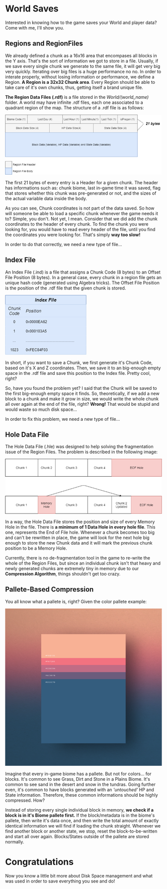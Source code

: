 # World Saves

Interested in knowing how to the game saves your World and player data? Come with me, I'll show you.

## Regions and RegionFiles

We already defined a chunk as a 16x16 area that encompases all blocks in the Y axis. That's the sort of information we got to store in a file. Usually, if we save every single chunk we generate to the same file, it will get very big very quickly. Iterating over big files is a huge performance no no. In order to interate properly, without losing information or performance, we define a Region. **A Region is a 32x32 Chunk area**. Every Region should be able to take care of it's own chunks, thus, getting itself a brand unique file.

**The Region Data Files (.rdf)** is a file stored in the *World/(world_name)* folder. A world may have infinite .rdf files, each one associated to a quadrant region of the map. The structure of a .rdf file is as follows:

![](../RepoImages/RegionFile.png)

The first 21 bytes of every entry is a Header for a given chunk. The header has informations such as: chunk biome, last in-game time it was saved, flag that stores whether this chunk was pre-generated or not, and the sizes of the actual variable data inside the body.

As you can see, Chunk coordinates is not part of the data saved. So how will someone be able to load a specific chunk whenever the game needs it to? Simple, you don't. Not yet, I mean. Consider that we did add the chunk coordinates to the header of every chunk. To find the chunk you were looking for, you would have to read every header of the file, until you find the coordinates you were looking for. That's simply **way too slow!**

In order to do that correctly, we need a new type of file...

## Index File

An Index File (.ind) is a file that assigns a Chunk Code (8 bytes) to an Offset File Position (8 bytes). In a general case, every chunk in a region file gets an unique hash code (generated using Algebra tricks). The Offset File Position is the position of the .rdf file that the given chunk is stored.

![](../RepoImages/index.png)

In short, if you want to save a Chunk, we first generate it's Chunk Code, based on it's X and Z coordinates. Then, we save it to an big-enough empty space in the .rdf file and save this position to the Index file. Pretty cool, right?

So, have you found the problem yet? I said that the Chunk will be saved to the first big-enough empty space it finds. So, theoretically, if we add a new block to a chunk and make it grow in size, we would write the whole chunk all over again at the end of the file, right? **Wrong!** That would be stupid and would waste so much disk space...

In order to fix this problem, we need a new type of file...

## Hole Data File

The Hole Data File (.hle) was designed to help solving the fragmentation issue of the Region Files. The problem is described in the following image:

![](../RepoImages/hole.png)

In a way, the Hole Data File stores the position and size of every Memory Hole in the file. There is **a minimum of 1 Data Hole in every hole file**. This one, represents the End of File hole. Whenever a chunk becomes too big and can't be rewritten in place, the game will look for the next hole big enough to store the new Chunk data and it will mark the previous chunk position to be a Memory Hole.

Currently, there is no de-fragmentation tool in the game to re-write the whole of the Region Files, but since an individual chunk isn't that heavy and newly generated chunks are extremely tiny in memory due to our **Compression Algorithm**, things shouldn't get too crazy.

## Pallete-Based Compression

You all know what a pallete is, right? Given the color pallete example:

![](../RepoImages/pallete.png) 

Imagine that every in-game biome has a pallete. But not for colors... for blocks. It's common to see Grass, Dirt and Stone in a Plains Biome. It's common to see sand in the desert and snow in the tundras. Going further even, it's common to have blocks generated with an *'untouched'* HP and State information. Therefore, these common informations should be highly compressed. How?

Instead of storing every single individual block in memory, **we check if a block is in it's Biome pallete first.** If the block/metadata is in the biome's pallete, then write it's data once, and then write the total amount of exactly identical information we will find if loading the chunk straight. Whenever we find another block or another state, we stop, reset the block-to-be-written and start all over again. Blocks/States outside of the pallete are stored normally.

# Congratulations

Now you know a little bit more about Disk Space management and what was used in order to save everything you see and do!